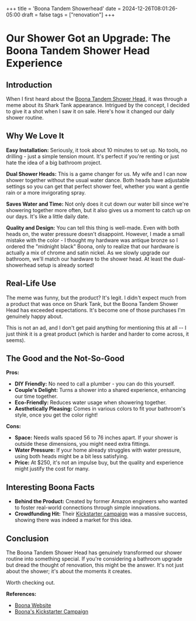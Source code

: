 +++
title = 'Boona Tandem Showerhead'
date = 2024-12-26T08:01:26-05:00
draft = false
tags = ["renovation"]
+++

# Our Shower Got an Upgrade: The Boona Tandem Shower Head Experience

## Introduction

When I first heard about the [Boona Tandem Shower Head](https://boona.com/products/tandem), it was through a meme about its Shark Tank appearance. Intrigued by the concept, I decided to give it a shot when I saw it on sale. Here's how it changed our daily shower routine.

## Why We Love It

**Easy Installation:** Seriously, it took about 10 minutes to set up. No tools, no drilling - just a simple tension mount. It's perfect if you're renting or just hate the idea of a big bathroom project. 

**Dual Shower Heads:** This is a game changer for us. My wife and I can now shower together without the usual water dance. Both heads have adjustable settings so you can get that perfect shower feel, whether you want a gentle rain or a more invigorating spray.

**Saves Water and Time:** Not only does it cut down our water bill since we're showering together more often, but it also gives us a moment to catch up on our days. It's like a little daily date.

**Quality and Design:** You can tell this thing is well-made. Even with both heads on, the water pressure doesn't disappoint. However, I made a small mistake with the color - I thought my hardware was antique bronze so I ordered the "midnight black" Boona, only to realize that our hardware is actually a mix of chrome and satin nickel. As we slowly upgrade our bathroom, we'll match our hardware to the shower head. At least the dual-showerhead setup is already sorted!

## Real-Life Use

The meme was funny, but the product? It's legit. I didn't expect much from a product that was once on Shark Tank, but the Boona Tandem Shower Head has exceeded expectations. It's become one of those purchases I'm genuinely happy about.

This is not an ad, and I don't get paid anything for mentioning this at all -- I just think it is a great product (which is harder and harder to come across, it seems).

## The Good and the Not-So-Good

**Pros:**
- **DIY Friendly:** No need to call a plumber - you can do this yourself.
- **Couple's Delight:** Turns a shower into a shared experience, enhancing our time together.
- **Eco-Friendly:** Reduces water usage when showering together.
- **Aesthetically Pleasing:** Comes in various colors to fit your bathroom's style, once you get the color right!

**Cons:**
- **Space:** Needs walls spaced 56 to 76 inches apart. If your shower is outside these dimensions, you might need extra fittings.
- **Water Pressure:** If your home already struggles with water pressure, using both heads might be a bit less satisfying.
- **Price:** At $250, it's not an impulse buy, but the quality and experience might justify the cost for many.

## Interesting Boona Facts

- **Behind the Product:** Created by former Amazon engineers who wanted to foster real-world connections through simple innovations. 
- **Crowdfunding Hit:** Their [Kickstarter campaign](https://www.kickstarter.com/projects/boonas/tandem-dual-shower-head) was a massive success, showing there was indeed a market for this idea.

## Conclusion

The Boona Tandem Shower Head has genuinely transformed our shower routine into something special. If you're considering a bathroom upgrade but dread the thought of renovation, this might be the answer. It's not just about the shower; it's about the moments it creates.

Worth checking out.

**References:**
- [Boona Website](https://boona.com/)
- [Boona's Kickstarter Campaign](https://www.kickstarter.com/projects/boonas/tandem-dual-shower-head)
